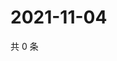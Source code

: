 # 2021-11-04

共 0 条

<!-- BEGIN WEIBO -->
<!-- 最后更新时间 Thu Nov 04 2021 15:14:23 GMT+0800 (China Standard Time) -->

<!-- END WEIBO -->
